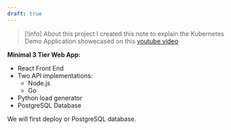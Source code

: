 ```yaml
---
draft: true
---
```


> [!info] About this project
> I created this note to explain the Kubernetes Demo Application showecased on this [youtube video](https://www.youtube.com/watch?v=2T86xAtR6Fo)

**Minimal 3 Tier Web App:**
- React Front End
- Two API implementations:
	- Node.js
	- Go
- Python load generator
- PostgreSQL Database


We will first deploy or PostgreSQL database. 